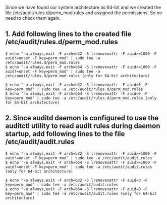Since we have found our system architecture as 64-bit and we created the file /etc/audit/rules.d/perm_mod.rules and assigned the permissions. So no need to check them again.

## 1. Add following lines to the created file /etc/audit/rules.d/perm_mod.rules
    $ echo "-a always,exit -F arch=b32 -S lremovexattr -F auid>=1000 -F auid!=unset -F key=perm_mod" | sudo tee -a /etc/audit/rules.d/perm_mod.rules
    $ echo "-a always,exit -F arch=b64 -S lremovexattr -F auid>=1000 -F auid!=unset -F key=perm_mod" | sudo tee -a /etc/audit/rules.d/perm_mod.rules (only for 64-bit architecture)

    $ echo "-a always,exit -F arch=b32 -S lremovexattr -F auid=0 -F key=perm_mod" | sudo tee -a /etc/audit/rules.d/perm_mod.rules
    $ echo "-a always,exit -F arch=b64 -S lremovexattr -F auid=0 -F key=perm_mod" | sudo tee -a /etc/audit/rules.d/perm_mod.rules (only for 64-bit architecture)
    
## 2. Since auditd daemon is configured to use the auditctl utility to read audit rules during daemon startup, add following lines to the file /etc/audit/audit.rules
    $ echo "-a always,exit -F arch=b32 -S lremovexattr -F auid>=1000 -F auid!=unset -F key=perm_mod" | sudo tee -a /etc/audit/audit.rules
    $ echo "-a always,exit -F arch=b64 -S lremovexattr -F auid>=1000 -F auid!=unset -F key=perm_mod" | sudo tee -a /etc/audit/audit.rules (only for 64-bit architecture)

    $ echo "-a always,exit -F arch=b32 -S lremovexattr -F auid=0 -F key=perm_mod" | sudo tee -a /etc/audit/audit.rules
    $ echo "-a always,exit -F arch=b64 -S lremovexattr -F auid=0 -F key=perm_mod" | sudo tee -a /etc/audit/audit.rules (only for 64-bit architecture)
    
